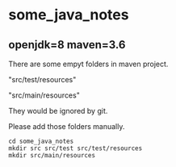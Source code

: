 # some_java_notes

## openjdk=8 maven=3.6

There are some empyt folders in maven project.

"src/test/resources"

"src/main/resources"

They would be ignored by git.

Please add those folders manually.
```
cd some_java_notes
mkdir src src/test src/test/resources
mkdir src/main/resources
```


